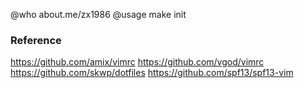 @who about.me/zx1986
@usage make init

### Reference

https://github.com/amix/vimrc
https://github.com/vgod/vimrc
https://github.com/skwp/dotfiles
https://github.com/spf13/spf13-vim
